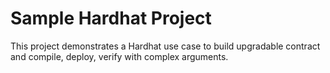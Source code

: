 # Sample Hardhat Project

This project demonstrates a Hardhat use case to build upgradable contract and compile, deploy, verify with complex arguments.
